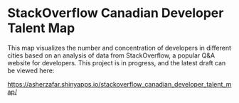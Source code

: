 # StackOverflow Canadian Developer Talent Map
This map visualizes the number and concentration of developers in different cities based on an analysis of data from StackOverflow, a popular Q&A website for developers. This project is in progress, and the latest draft can be viewed here:

https://asherzafar.shinyapps.io/stackoverflow_canadian_developer_talent_map/

